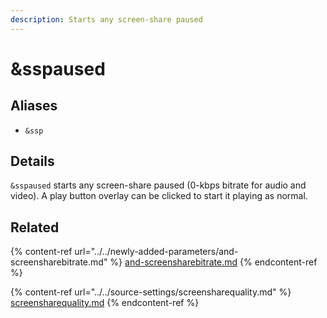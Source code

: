 ```yaml
---
description: Starts any screen-share paused
---
```


# \&sspaused

## Aliases

* `&ssp`

## Details

`&sspaused` starts any screen-share paused (0-kbps bitrate for audio and video). A play button overlay can be clicked to start it playing as normal.

## Related

{% content-ref url="../../newly-added-parameters/and-screensharebitrate.md" %}
[and-screensharebitrate.md](../../newly-added-parameters/and-screensharebitrate.md)
{% endcontent-ref %}

{% content-ref url="../../source-settings/screensharequality.md" %}
[screensharequality.md](../../source-settings/screensharequality.md)
{% endcontent-ref %}
